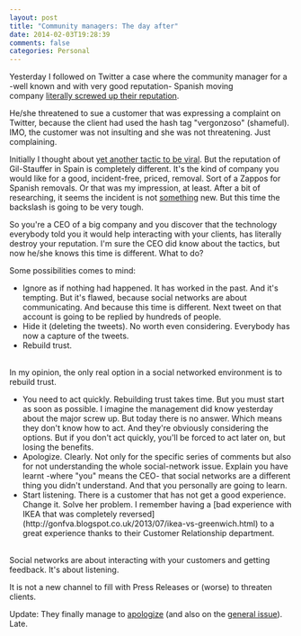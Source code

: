 ```yaml
---
layout: post
title: "Community managers: The day after"
date: 2014-02-03T19:28:39
comments: false
categories: Personal
---
```


Yesterday I followed on Twitter a case where the community manager for a -well known and with very good reputation- Spanish moving company&nbsp;[literally screwed up their reputation](https://twitter.com/outononet/status/428975133315694592).


He/she threatened to sue a customer that was expressing a complaint on Twitter, because the client had used the hash tag "vergonzoso" (shameful). IMO, the customer was not insulting and she was not threatening. Just complaining.


Initially I thought about [yet another tactic to be viral](http://www.abc.es/tecnologia/redes/20131013/abci-media-markt-desfile-201310131846.html). But the reputation of Gil-Stauffer in Spain is completely different. It's the kind of company you would like for a good, incident-free, priced, removal. Sort of a Zappos for Spanish removals. Or that was my impression, at least. After a bit of researching, it seems the incident is not [something](https://twitter.com/Politea2012/status/429048697289060352/photo/1) new. But this time the backslash is going to be very tough.


So you're a CEO of a big company and you discover that the technology everybody told you it would help interacting with your clients, has literally destroy your reputation. I'm sure the CEO did know about the tactics, but now he/she knows this time is different. What to do?


Some possibilities comes to mind:



<ul><li>Ignore as if nothing had happened. It has worked in the past. And&nbsp;it's tempting. But it's flawed, because social networks are about communicating. And because this time is different. Next tweet on that account is going to be replied by hundreds of people.</li><li>Hide it (deleting the tweets). No worth even considering. Everybody has now a capture of the tweets.</li><li>Rebuild trust.</li></ul><br />In my opinion, the only real option in a social networked environment is to rebuild trust.


<ul><li>You need to act quickly. Rebuilding trust takes time. But you must start as soon as possible. I imagine the management did know yesterday about the major screw up. But today there is no answer. Which means they don't know how to act. And they're obviously considering the options. But if you don't act quickly, you'll be forced to act later on, but losing the benefits.</li><li>Apologize. Clearly. Not only for the specific series of comments but also for not understanding the whole social-network issue. Explain you have learnt -where "you" means the CEO- that social networks are a different thing you didn't understand. And that you personally are going to learn.</li><li>Start listening. There is a customer that has not get a good experience. Change it. Solve her problem. I remember having a [bad experience with IKEA that was completely reversed](http://gonfva.blogspot.co.uk/2013/07/ikea-vs-greenwich.html)&nbsp;to a great experience thanks to their Customer Relationship department.</li></ul><br />Social networks are about interacting with your customers and getting feedback. It's about listening.


It is not a new channel to fill with Press Releases or (worse) to threaten clients.


Update: They finally manage to [apologize](https://twitter.com/Gil_Stauffer/status/429721421552439296)&nbsp;(and also on the [general issue](https://twitter.com/Gil_Stauffer/status/429722121724366848)). Late.
